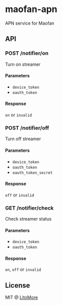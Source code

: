 # maofan-apn

APN service for Maofan

## API

### POST /notifier/on

Turn on streamer

#### Parameters

- `device_token`
- `oauth_token`

#### Response

`on` or `invalid`

### POST /notifier/off

Turn off streamer

#### Parameters

- `device_token`
- `oauth_token`
- `oauth_token_secret`

#### Response

`off` or `invalid`

### GET /notifier/check

Check streamer status

#### Parameters

- `device_token`
- `oauth_token`

#### Response

`on`, `off` or `invalid`

## License

MIT @ [LitoMore](https://github.com/LitoMore)
